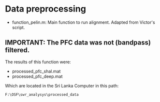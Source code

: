 # Data preprocessing

- function_pelin.m: Main function to run alignment. Adapted from Victor's script.
## IMPORTANT: The PFC data was not (bandpass) filtered.

The results of this function were:

- processed_pfc_shal.mat
- processed_pfc_deep.mat

Which are located in the Sri Lanka Computer in this path: 

```
F:\OSF\swr_analysys\processed_data
```
